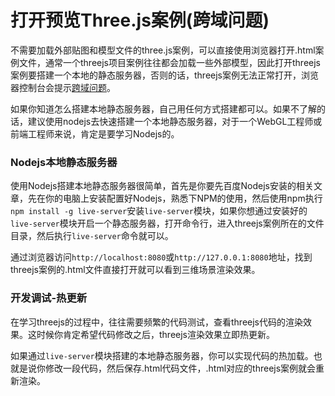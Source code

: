# 打开预览Three.js案例(跨域问题)

不需要加载外部贴图和模型文件的three.js案例，可以直接使用浏览器打开.html案例文件，通常一个threejs项目案例往往都会加载一些外部模型，因此打开threejs案例要搭建一个本地的静态服务器，否则的话，threejs案例无法正常打开，浏览器控制台会提示[跨域问题](http://www.yanhuangxueyuan.com/three.js_course/longword/crossdomain.html)。

如果你知道怎么搭建本地静态服务器，自己用任何方式搭建都可以。如果不了解的话，建议使用nodejs去快速搭建一个本地静态服务器，对于一个WebGL工程师或前端工程师来说，肯定是要学习Nodejs的。

### Nodejs本地静态服务器

使用Nodejs搭建本地静态服务器很简单，首先是你要先百度Nodejs安装的相关文章，先在你的电脑上安装配置好Nodejs，熟悉下NPM的使用，然后使用npm执行`npm install -g live-server`安装`live-server`模块，如果你想通过安装好的`live-server`模块开启一个静态服务器，打开命令行，进入threejs案例所在的文件目录，然后执行`live-server`命令就可以。

通过浏览器访问`http://localhost:8080`或`http://127.0.0.1:8080`地址，找到threejs案例的.html文件直接打开就可以看到三维场景渲染效果。

### 开发调试-热更新

在学习threejs的过程中，往往需要频繁的代码测试，查看threejs代码的渲染效果。这时候你肯定希望代码修改之后，threejs渲染效果立即热更新。

如果通过`live-server`模块搭建的本地静态服务器，你可以实现代码的热加载。也就是说你修改一段代码，然后保存.html代码文件，.html对应的threejs案例就会重新渲染。





